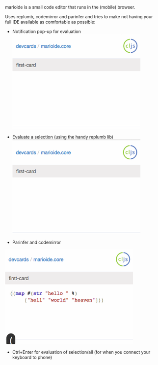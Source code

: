 marioide is a small code editor that runs in the (mobile) browser.



Uses replumb, codemirror and parinfer and tries to make not having your full IDE
available as comfortable as possible:

- Notification pop-up for evaluation
![](str.gif)

- Evaluate a selection (using the handy replumb lib)
![](nestedcalc.gif)

- Parinfer and codemirror

![](parinfer.gif)

- Ctrl+Enter for evaluation of selection/all (for when you connect your keyboard to phone)
